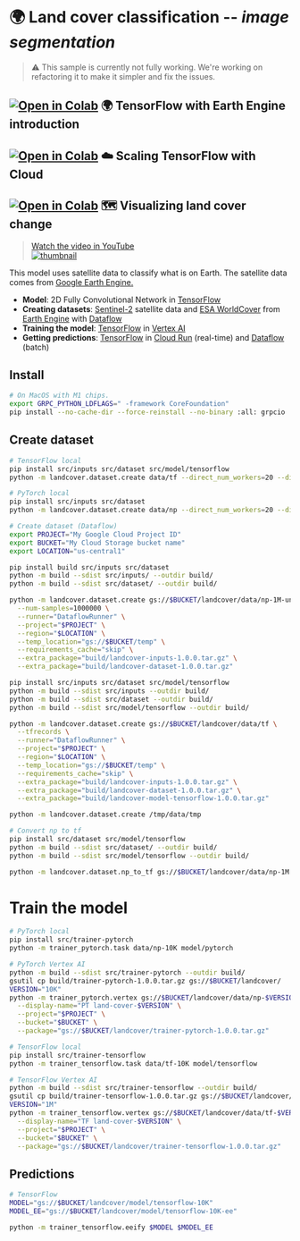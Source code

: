 # 🌍 Land cover classification -- _image segmentation_

> ⚠️ This sample is currently not fully working. We're working on refactoring it to make it simpler and fix the issues.

## [![Open in Colab](https://colab.research.google.com/assets/colab-badge.svg)](https://colab.research.google.com/github/GoogleCloudPlatform/python-docs-samples/blob/main/people-and-planet-ai/land-cover-classification/README.ipynb) 🌍 TensorFlow with Earth Engine introduction

## [![Open in Colab](https://colab.research.google.com/assets/colab-badge.svg)](https://colab.research.google.com/github/GoogleCloudPlatform/python-docs-samples/blob/main/people-and-planet-ai/land-cover-classification/cloud-tensorflow.ipynb) ☁️ Scaling TensorFlow with Cloud

## [![Open in Colab](https://colab.research.google.com/assets/colab-badge.svg)](https://colab.research.google.com/github/GoogleCloudPlatform/python-docs-samples/blob/main/people-and-planet-ai/land-cover-classification/land-cover-change.ipynb) 🗺️ Visualizing land cover change

> [Watch the video in YouTube<br> ![thumbnail](http://img.youtube.com/vi/zImQf91ffFo/0.jpg)](https://youtu.be/zImQf91ffFo)

This model uses satellite data to classify what is on Earth. The satellite data comes from [Google Earth Engine.](https://earthengine.google.com/)

* **Model**: 2D Fully Convolutional Network in [TensorFlow]
* **Creating datasets**: [Sentinel-2] satellite data and [ESA WorldCover] from [Earth Engine] with [Dataflow]
* **Training the model**: [TensorFlow] in [Vertex AI]
* **Getting predictions**: [TensorFlow] in [Cloud Run] (real-time) and [Dataflow] (batch)

[Sentinel-2]: https://developers.google.com/earth-engine/datasets/catalog/COPERNICUS_S2
[ESA WorldCover]: https://developers.google.com/earth-engine/datasets/catalog/ESA_WorldCover_v100

[Cloud Run]: https://cloud.google.com/run
[Dataflow]: https://cloud.google.com/dataflow
[Earth Engine]: https://earthengine.google.com/
[TensorFlow]: https://www.tensorflow.org/
[Vertex AI]: https://cloud.google.com/vertex-ai

## Install

```sh
# On MacOS with M1 chips.
export GRPC_PYTHON_LDFLAGS=" -framework CoreFoundation"
pip install --no-cache-dir --force-reinstall --no-binary :all: grpcio
```

## Create dataset

```sh
# TensorFlow local
pip install src/inputs src/dataset src/model/tensorflow
python -m landcover.dataset.create data/tf --direct_num_workers=20 --direct_running_mode=multi_threading --tfrecords

# PyTorch local
pip install src/inputs src/dataset
python -m landcover.dataset.create data/np --direct_num_workers=20 --direct_running_mode=multi_threading

# Create dataset (Dataflow)
export PROJECT="My Google Cloud Project ID"
export BUCKET="My Cloud Storage bucket name"
export LOCATION="us-central1"

pip install build src/inputs src/dataset
python -m build --sdist src/inputs/ --outdir build/
python -m build --sdist src/dataset/ --outdir build/

python -m landcover.dataset.create gs://$BUCKET/landcover/data/np-1M-unthrottled \
  --num-samples=1000000 \
  --runner="DataflowRunner" \
  --project="$PROJECT" \
  --region="$LOCATION" \
  --temp_location="gs://$BUCKET/temp" \
  --requirements_cache="skip" \
  --extra_package="build/landcover-inputs-1.0.0.tar.gz" \
  --extra_package="build/landcover-dataset-1.0.0.tar.gz"

pip install src/inputs src/dataset src/model/tensorflow
python -m build --sdist src/inputs --outdir build/
python -m build --sdist src/dataset --outdir build/
python -m build --sdist src/model/tensorflow --outdir build/

python -m landcover.dataset.create gs://$BUCKET/landcover/data/tf \
  --tfrecords \
  --runner="DataflowRunner" \
  --project="$PROJECT" \
  --region="$LOCATION" \
  --temp_location="gs://$BUCKET/temp" \
  --requirements_cache="skip" \
  --extra_package="build/landcover-inputs-1.0.0.tar.gz" \
  --extra_package="build/landcover-dataset-1.0.0.tar.gz" \
  --extra_package="build/landcover-model-tensorflow-1.0.0.tar.gz"

python -m landcover.dataset.create /tmp/data/tmp

# Convert np to tf
pip install src/dataset src/model/tensorflow
python -m build --sdist src/dataset/ --outdir build/
python -m build --sdist src/model/tensorflow --outdir build/

python -m landcover.dataset.np_to_tf gs://$BUCKET/landcover/data/np-1M gs://$BUCKET/landcover/data/tf-1M --direct_num_workers=20 --direct_running_mode=multi_threading

```

# Train the model

```sh
# PyTorch local
pip install src/trainer-pytorch
python -m trainer_pytorch.task data/np-10K model/pytorch

# PyTorch Vertex AI
python -m build --sdist src/trainer-pytorch --outdir build/
gsutil cp build/trainer-pytorch-1.0.0.tar.gz gs://$BUCKET/landcover/
VERSION="10K"
python -m trainer_pytorch.vertex gs://$BUCKET/landcover/data/np-$VERSION gs://$BUCKET/landcover/model/pytorch-$VERSION \
  --display-name="PT land-cover-$VERSION" \
  --project="$PROJECT" \
  --bucket="$BUCKET" \
  --package="gs://$BUCKET/landcover/trainer-pytorch-1.0.0.tar.gz"

# TensorFlow local
pip install src/trainer-tensorflow
python -m trainer_tensorflow.task data/tf-10K model/tensorflow

# TensorFlow Vertex AI
python -m build --sdist src/trainer-tensorflow --outdir build/
gsutil cp build/trainer-tensorflow-1.0.0.tar.gz gs://$BUCKET/landcover/
VERSION="1M"
python -m trainer_tensorflow.vertex gs://$BUCKET/landcover/data/tf-$VERSION gs://$BUCKET/landcover/model/tensorflow-$VERSION \
  --display-name="TF land-cover-$VERSION" \
  --project="$PROJECT" \
  --bucket="$BUCKET" \
  --package="gs://$BUCKET/landcover/trainer-tensorflow-1.0.0.tar.gz"
```

## Predictions

```sh
# TensorFlow
MODEL="gs://$BUCKET/landcover/model/tensorflow-10K"
MODEL_EE="gs://$BUCKET/landcover/model/tensorflow-10K-ee"

python -m trainer_tensorflow.eeify $MODEL $MODEL_EE
```

